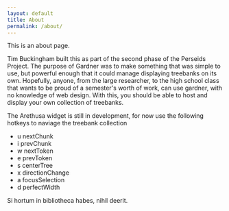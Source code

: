 ```yaml
---
layout: default
title: About
permalink: /about/
---
```


This is an about page. 

Tim Buckingham built this as part of the second phase of the Perseids Project. 
The purpose of Gardner was to make something that was simple to use, but powerful enough that it could manage displaying treebanks on its own.
Hopefully, anyone, from the large researcher, to the high school class that wants to be proud of a semester's worth of work, can use  gardner, with no knowledge of web design.
With this, you should be able to host and display your own collection of treebanks. 

<p>The Arethusa widget is still in development, for now use the following hotkeys to naviage the treebank collection</p>
<ul>
<li>u nextChunk</li>
<li>i prevChunk</li>
<li>w nextToken</li>
<li>e prevToken</li>
<li>s centerTree</li>
<li>x directionChange</li>
<li>a focusSelection</li>
<li>d perfectWidth</li>
</ul>



Si hortum in bibliotheca habes, nihil deerit.
